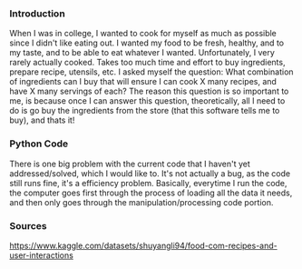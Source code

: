 ### Introduction
When I was in college, I wanted to cook for myself as much as possible since I didn't like eating out. I wanted my food to be fresh, healthy, and to my taste, and to be able to eat whatever I wanted. Unfortunately, I very rarely actually cooked. Takes too much time and effort to buy ingredients, prepare recipe, utensils, etc. I asked myself the question: What combination of ingredients can I buy that will ensure I can cook X many recipes,  and have X many servings of each? The reason this question is so important to me, is because once I can answer this question, theoretically, all I need to do is go buy the ingredients from the store (that this software tells me to buy), and thats it!

### Python Code
There is one big problem with the current code that I haven't yet addressed/solved, which I would like to. It's not actually a bug, as the code still runs fine, it's a efficiency problem. Basically, everytime I run the code, the computer goes first through the process of loading all the data it needs, and then only goes through the manipulation/processing code portion.











### Sources

https://www.kaggle.com/datasets/shuyangli94/food-com-recipes-and-user-interactions
